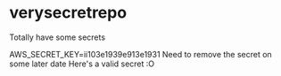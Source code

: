 # verysecretrepo
Totally have some secrets

AWS_SECRET_KEY=ii103e1939e913e1931
Need to remove the secret on some later date
Here's a valid secret :O 
